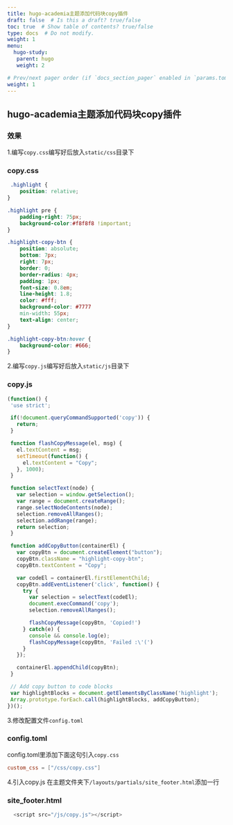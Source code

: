 ```yaml
---
title: hugo-academia主题添加代码块copy插件
draft: false  # Is this a draft? true/false
toc: true  # Show table of contents? true/false
type: docs  # Do not modify.
weight: 1
menu:
  hugo-study:
   parent: hugo
   weight: 2

# Prev/next pager order (if `docs_section_pager` enabled in `params.toml`)
weight: 1
---
```



## hugo-academia主题添加代码块copy插件

### 效果


1.编写`copy.css`编写好后放入`static/css`目录下
### copy.css
```css
 .highlight {
    position: relative;
}

.highlight pre {
    padding-right: 75px;
    background-color:#f8f8f8 !important;
}

.highlight-copy-btn {
    position: absolute;
    bottom: 7px;
    right: 7px;
    border: 0;
    border-radius: 4px;
    padding: 1px;
    font-size: 0.8em;
    line-height: 1.8;
    color: #fff;
    background-color: #7777
    min-width: 55px;
    text-align: center;
}

.highlight-copy-btn:hover {
    background-color: #666;
}
```



2.编写`copy.js`编写好后放入`static/js`目录下
 ### copy.js
 ```javascript
 (function() {
  'use strict';

  if(!document.queryCommandSupported('copy')) {
    return;
  }

  function flashCopyMessage(el, msg) {
    el.textContent = msg;
    setTimeout(function() {
      el.textContent = "Copy";
    }, 1000);
  }

  function selectText(node) {
    var selection = window.getSelection();
    var range = document.createRange();
    range.selectNodeContents(node);
    selection.removeAllRanges();
    selection.addRange(range);
    return selection;
  }

  function addCopyButton(containerEl) {
    var copyBtn = document.createElement("button");
    copyBtn.className = "highlight-copy-btn";
    copyBtn.textContent = "Copy";

    var codeEl = containerEl.firstElementChild;
    copyBtn.addEventListener('click', function() {
      try {
        var selection = selectText(codeEl);
        document.execCommand('copy');
        selection.removeAllRanges();

        flashCopyMessage(copyBtn, 'Copied!')
      } catch(e) {
        console && console.log(e);
        flashCopyMessage(copyBtn, 'Failed :\'(')
      }
    });

    containerEl.appendChild(copyBtn);
  }

  // Add copy button to code blocks
  var highlightBlocks = document.getElementsByClassName('highlight');
  Array.prototype.forEach.call(highlightBlocks, addCopyButton);
})();

 ```
3.修改配置文件`config.toml`

### config.toml
config.toml里添加下面这句引入`copy.css`

```toml
custom_css = ["/css/copy.css"]
```

4.引入copy.js
在主题文件夹下`/layouts/partials/site_footer.html`添加一行
### site_footer.html
```java
  <script src="/js/copy.js"></script>
```
